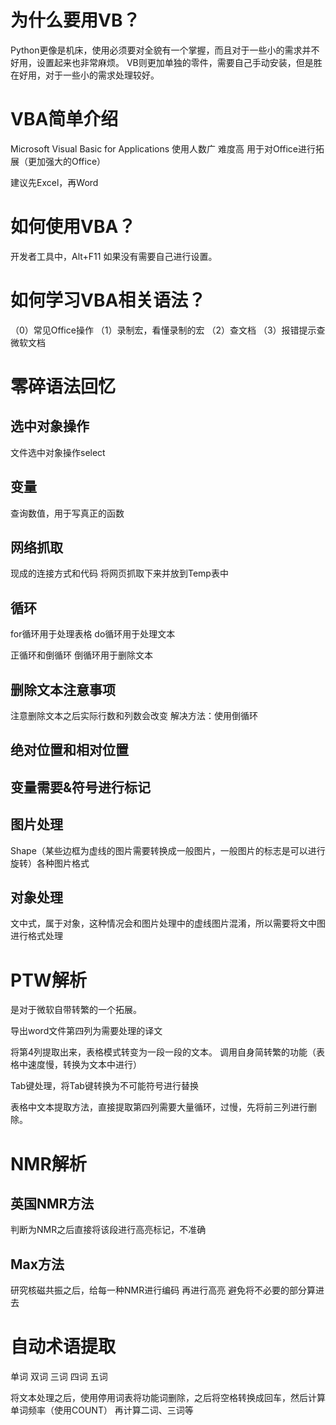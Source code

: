 # 为什么要用VB？

Python更像是机床，使用必须要对全貌有一个掌握，而且对于一些小的需求并不好用，设置起来也非常麻烦。
VB则更加单独的零件，需要自己手动安装，但是胜在好用，对于一些小的需求处理较好。

# VBA简单介绍

Microsoft Visual Basic for Applications
使用人数广
难度高
用于对Office进行拓展（更加强大的Office）

建议先Excel，再Word

# 如何使用VBA？

开发者工具中，Alt+F11
如果没有需要自己进行设置。

# 如何学习VBA相关语法？

（0）常见Office操作
（1）录制宏，看懂录制的宏
（2）查文档
（3）报错提示查微软文档

# 零碎语法回忆

## 选中对象操作
文件选中对象操作select

## 变量
查询数值，用于写真正的函数

## 网络抓取
现成的连接方式和代码
将网页抓取下来并放到Temp表中

## 循环

for循环用于处理表格
do循环用于处理文本

正循环和倒循环
倒循环用于删除文本

## 删除文本注意事项

注意删除文本之后实际行数和列数会改变
解决方法：使用倒循环

## 绝对位置和相对位置

## 变量需要&符号进行标记

## 图片处理
Shape（某些边框为虚线的图片需要转换成一般图片，一般图片的标志是可以进行旋转）各种图片格式
## 对象处理
文中式，属于对象，这种情况会和图片处理中的虚线图片混淆，所以需要将文中图进行格式处理

# PTW解析

是对于微软自带转繁的一个拓展。

导出word文件第四列为需要处理的译文

将第4列提取出来，表格模式转变为一段一段的文本。
调用自身简转繁的功能（表格中速度慢，转换为文本中进行）

Tab键处理，将Tab键转换为不可能符号进行替换

表格中文本提取方法，直接提取第四列需要大量循环，过慢，先将前三列进行删除。


# NMR解析

## 英国NMR方法
判断为NMR之后直接将该段进行高亮标记，不准确

## Max方法
研究核磁共振之后，给每一种NMR进行编码
再进行高亮
避免将不必要的部分算进去

# 自动术语提取

单词
双词
三词
四词
五词

将文本处理之后，使用停用词表将功能词删除，之后将空格转换成回车，然后计算单词频率（使用COUNT）
再计算二词、三词等
